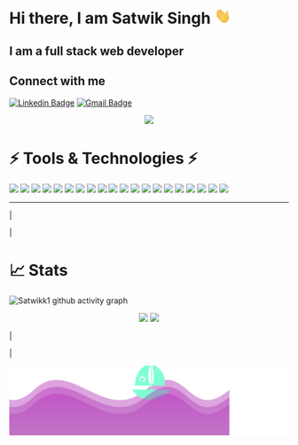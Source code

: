 <h1>Hi there, I am <b>Satwik Singh</b> <img width="30px" src="images/HI.gif"></h1>
<h2>I am a full stack web developer</h2>

## Connect with me

[![Linkedin Badge](https://img.shields.io/badge/-SatwikSingh-blue?style=flat-square&logo=Linkedin&logoColor=white&link=https://www.linkedin.com/in/https://www.linkedin.com/in/satwik-singh-9779401b0//)](https://www.linkedin.com/in/satwik-singh-9779401b0/)
[![Gmail Badge](https://img.shields.io/badge/-satviksingh35@gmail.com-c14438?style=flat-square&logo=Gmail&logoColor=white&link=mailto:satviksingh35@gmail.com)](mailto:satviksingh35@gmail.com)

<p align="center">
    <img width="50%" src="images/cat.gif">
</p>

# ⚡ Tools & Technologies ⚡

<img src="https://img.shields.io/badge/C%2B%2B-00599C?style=for-the-badge&logo=c%2B%2B&logoColor=white">
<img src="https://img.shields.io/badge/JavaScript-323330?style=for-the-badge&logo=javascript&logoColor=F7DF1E">
<img src="https://img.shields.io/badge/Python-3776AB?style=for-the-badge&logo=python&logoColor=white">
<img src="https://img.shields.io/badge/HTML5-E34F26?style=for-the-badge&logo=html5&logoColor=white">
<img src="https://img.shields.io/badge/CSS3-1572B6?style=for-the-badge&logo=css3&logoColor=white">
<img src="https://img.shields.io/badge/MongoDB-white?style=for-the-badge&logo=mongodb&logoColor=4EA94B">
<img src="https://img.shields.io/badge/MySQL-00000F?style=for-the-badge&logo=mysql&logoColor=white">
<img src="https://img.shields.io/badge/Node.js-339933?style=for-the-badge&logo=nodedotjs&logoColor=white">
<img src="https://img.shields.io/badge/npm-CB3837?style=for-the-badge&logo=npm&logoColor=white">
<img src="https://img.shields.io/badge/Express.js-000000?style=for-the-badge&logo=express&logoColor=white">
<img src="https://img.shields.io/badge/React-20232A?style=for-the-badge&logo=react&logoColor=61DAFB">
<img src="https://img.shields.io/badge/Material--UI-0081CB?style=for-the-badge&logo=material-ui&logoColor=white">
<img src="https://img.shields.io/badge/Redux-593D88?style=for-the-badge&logo=redux&logoColor=white">
<img src="https://img.shields.io/badge/Django-092E20?style=for-the-badge&logo=django&logoColor=white">
<img src="https://img.shields.io/badge/Git-F05032?style=for-the-badge&logo=git&logoColor=white">
<img src="https://img.shields.io/badge/Postman-FF6C37?style=for-the-badge&logo=Postman&logoColor=white">
<img src="https://img.shields.io/badge/Amazon_AWS-232F3E?style=for-the-badge&logo=amazon-aws&logoColor=white">
<img src="https://img.shields.io/badge/microsoft%20azure-0089D6?style=for-the-badge&logo=microsoft-azure&logoColor=white">
<img src="https://img.shields.io/badge/Visual_Studio-5C2D91?style=for-the-badge&logo=visual%20studio&logoColor=white">
<img src="https://img.shields.io/badge/Colab-F9AB00?style=for-the-badge&logo=googlecolab&color=525252">
<!-- <img src="">
<img src="">
<img src="">
<img src="">
<img src="">
<img src="">
<img src=""> -->




---
<p>|</p>
<p>|</p>

# 📈 Stats

![Satwikk1 github activity graph](https://activity-graph.herokuapp.com/graph?username=Satwikk1&theme=xcode)
<p align="center">
  <img width="48%" src="https://github-readme-stats.vercel.app/api?username=Satwikk1&show_icons=true&theme=tokyonight" />
  <img width="48%" src="https://github-readme-streak-stats.herokuapp.com/?user=Satwikk1&theme=tokyonight" />
</p>


<p>|</p>
<p>|</p>
<img width="100%" src="customWave.svg">

<!-- ![](https://komarev.com/ghpvc/?username=Satwikk1&color=blueviolet) -->
